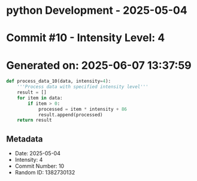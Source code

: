 ﻿# python Development - 2025-05-04
# Commit #10 - Intensity Level: 4
# Generated on: 2025-06-07 13:37:59
```python
def process_data_10(data, intensity=4):
    '''Process data with specified intensity level'''
    result = []
    for item in data:
        if item > 0:
            processed = item * intensity + 86
            result.append(processed)
    return result
```
## Metadata
- Date: 2025-05-04
- Intensity: 4
- Commit Number: 10
- Random ID: 1382730132
